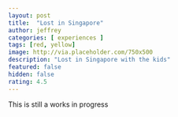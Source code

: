 ```yaml
---
layout: post
title:  "Lost in Singapore"
author: jeffrey
categories: [ experiences ]
tags: [red, yellow]
image: http://via.placeholder.com/750x500
description: "Lost in Singapore with the kids"
featured: false
hidden: false
rating: 4.5
---
```


This is still a works in progress
